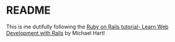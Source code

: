 # README

This is me dutifully following the <a href="https://www.railstutorial.org/book/static_pages">Ruby on Rails tutorial- Learn Web Development with Rails</a> by Michael Hartl
